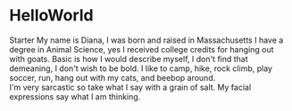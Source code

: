 # HelloWorld
Starter
My name is Diana, I was born and raised in Massachusetts 
I have a degree in Animal Science, yes I received college credits for hanging out with goats. 
Basic is how I would describe myself, I don't find that demeaning, I don't wish to be bold.
I like to camp, hike, rock climb, play soccer, run, hang out with my cats, and beebop around.  
I'm very sarcastic so take what I say with a grain of salt.  My facial expressions say what I am thinking. 
